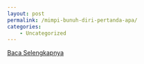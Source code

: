 ```yaml
---
layout: post
permalink: /mimpi-bunuh-diri-pertanda-apa/
categories:
    - Uncategorized
---
```


[Baca Selengkapnya](/09)
